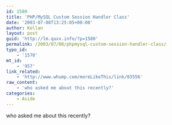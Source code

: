 ```yaml
---
id: 1580
title: 'PHP/MySQL Custom Session Handler Class'
date: '2003-07-08T13:25:05+00:00'
author: Kellan
layout: post
guid: 'http://lm.quxx.info/?p=1580'
permalink: /2003/07/08/phpmysql-custom-session-handler-class/
typo_id:
    - '1578'
mt_id:
    - '957'
link_related:
    - 'http://www.whump.com/moreLikeThis/link/03556'
raw_content:
    - 'who asked me about this recently?'
categories:
    - Aside
---
```


who asked me about this recently?